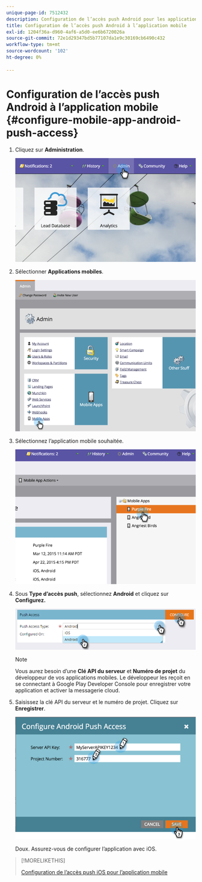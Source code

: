 ```yaml
---
unique-page-id: 7512432
description: Configuration de l’accès push Android pour les applications mobiles - Documents Marketo - Documentation du produit
title: Configuration de l’accès push Android à l’application mobile
exl-id: 1204f36a-d960-4af6-a5d0-ee6b6720026a
source-git-commit: 72e1d29347bd5b77107da1e9c30169cb6490c432
workflow-type: tm+mt
source-wordcount: '102'
ht-degree: 0%

---
```


# Configuration de l’accès push Android à l’application mobile {#configure-mobile-app-android-push-access}

1. Cliquez sur **Administration**.

   ![](assets/image2015-4-22-16-3a12-3a32.png)

1. Sélectionner **Applications mobiles**.

   ![](assets/image2015-4-22-16-3a14-3a29.png)

1. Sélectionnez l’application mobile souhaitée.

   ![](assets/image2015-4-22-16-3a33-3a19.png)

1. Sous **Type d’accès push**, sélectionnez **Android** et cliquez sur **Configurez.**

   ![](assets/image2016-6-15-15-3a16-3a22.png)

   >[!NOTE]
   >
   >Vous aurez besoin d’une **Clé API du serveur** et **Numéro de projet** du développeur de vos applications mobiles. Le développeur les reçoit en se connectant à Google Play Developer Console pour enregistrer votre application et activer la messagerie cloud.

1. Saisissez la clé API du serveur et le numéro de projet. Cliquez sur **Enregistrer**.

   ![](assets/image2015-4-22-18-3a54-3a54.png)

   Doux. Assurez-vous de configurer l’application avec iOS.

>[!MORELIKETHIS]
>
>[Configuration de l’accès push iOS pour l’application mobile](/help/marketo/product-docs/mobile-marketing/admin/configure-mobile-app-ios-push-access.md)
